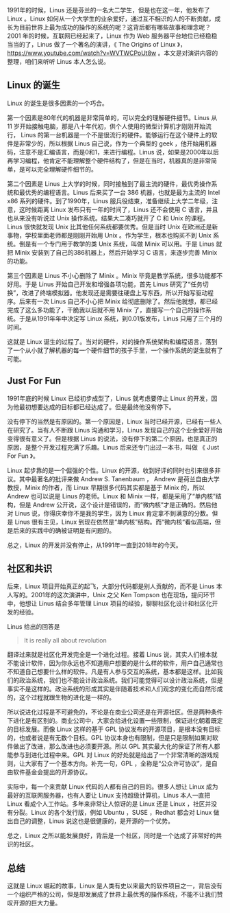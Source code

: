 1991年的时候，Linus 还是芬兰的一名大二学生，但是也在这一年，他发布了 Linux 。Linux 如何从一个大学生的业余爱好，通过互不相识的人的不断贡献，成长为目前世界上最为成功的操作的系统的呢？这背后都有哪些故事和理念呢？2001 年的时候，互联网已经起来了，Linux 作为 Web 服务器平台地位已经稳稳当当的了，Linus 做了一个著名的演讲，《 The Origins of Linux 》，https://www.youtube.com/watch?v=WVTWCPoUt8w 。本文是对演讲内容的整理，咱们来听听 Linus 本人怎么说。

## Linux 的诞生

Linux 的诞生是很多因素的一个巧合。

第一个因素是80年代的机器是非常简单的，可以完全的理解硬件细节。Linus 从 11 岁开始接触电脑，那是八十年代初，供个人使用的微型计算机才刚刚开始流行， Linus 的第一台机器是一个不是很流行的硬件。能够运行在这个硬件上的软件是非常少的，所以根据 Linus 自己说，作为一个典型的 geek ，他开始用机器码，注意不是汇编语言，而是0和1，来进行编程。Linus 说，如果是2000年以后再学习编程，他肯定不能理解整个硬件结构了，但是在当时，机器真的是非常简单，是可以完全理解硬件细节的。

第二个因素是 Linus 上大学的时候，同时接触到了最主流的硬件，最优秀操作系统和最优秀的编程语言。Linus 后来买了一台 386 机器，也就是最为主流的 Intel x86 系列的硬件。到了1990年，Linus 服兵役结束，准备继续上大学二年级，注意，这时候距离 Linux 发布只有一年的时间了，Linus 还不会使用 C 语言，并且也从来没有听说过 Unix 操作系统。结果大二凑巧就开了 C 和 Unix 的课程。Linus 很快就发现 Unix 比其他任何系统都要优秀。但是当时 Unix 在欧洲还是新事物，学校里面老师都是刚刚开始用 Unix 。作为学生，根本也购买不到 Unix 系统。倒是有一个专门用于教学的类 Unix 系统，叫做 Minix 可以用。于是 Linus 就把 Minix 安装到了自己的386机器上，然后开始学习 C 语言，来逐步完善 Minix 的功能。

第三个因素是 Linus 不小心删除了 Minix 。Minix 毕竟是教学系统，很多功能都不好用。于是 Linus 开始自己开发和增强各项功能，首先 Linus 研究了“任务切换”，改进了终端模拟器。他发现还是需要往硬盘上写东西，所以开始写驱动程序。后来有一次 Linus 自己不小心把 Minix 给彻底删除了。然后他就想，都已经完成了这么多功能了，干脆我以后就不用 Minix 了，直接写一个自己的操作系统。于是从1991年年中决定写 Linux 系统，到0.01版发布，Linus 只用了三个月的时间。

这就是 Linux 诞生的过程了。当对的硬件，对的操作系统架构和编程语言，落到了一个从小就了解机器的每一个硬件细节的孩子手里，一个操作系统的诞生就有了可能。

## Just For Fun

1991年底的时候 Linux 已经初步成型了，Linus 就考虑要停止 Linux 的开发，因为他最初想要达成的目标都已经达成了。但是最终他没有停下。

没有停下的当然是有原因的。第一个原因是，Linux 当时已经开源，已经有一些人在研究了。当有人不断跟 Linus 沟通和学习，Linus 发现自己的这个业余爱好开始变得很有意义了。但是根据 Linus 的说法，没有停下的第二个原因，也是真正的原因，是整个开发过程充满了乐趣。Linus 后来还专门出过一本书，叫做 《 Just For Fun 》。

Linux 起步靠的是一个倔强的个性。Linux 的开源，收到好评的同时也引来很多非议。其中最著名的批评来做 Andrew S. Tanenbaum ， Andrew 是荷兰自由大学教授，Minix 的作者，而 Linux 早期很多代码其实都是基于 Minix 的，所以 Andrew 也可以说是 Linus 的老师。Linux 和 Minix 一样，都是采用了“单内核”结构，但是 Andrew 公开说，这个设计是错误的，而“微内核”才是正确的。然后他对 Linus 说，你得庆幸你不是我的学生，因为 Linux 肯定拿不到满意的分数。但是 Linus 很有主见，Linux 到现在依然是“单内核”结构。而“微内核“看似高端，但是后来的实践中的确被证明是有问题的。

总之，Linux 的开发并没有停止，从1991年一直到2018年的今天。

## 社区和共识

后来，Linux 项目开始真正的起飞，大部分代码都是别人贡献的，而不是 Linus 本人写的。2001年的这次演讲中，Unix 之父 Ken Tompson 也在现场，提问环节中，他想让 Linus 结合多年管理 Linux 项目的经验，聊聊社区化设计和社区化开发的经验。

Linus 给出的回答是

> It is really all about revolution

翻译过来就是社区化开发完全是一个进化过程。接着 Linus 说，其实人们根本就不能设计软件，因为你永远也不知道用户想要的是什么样的软件，用户自己通常也不知道自己想要什么样的软件。凡是有人参与交互的系统，基本都是这样。比如我们的政治系统，我们也不能设计政治系统。我们可能觉得可以设计政治系统，但是事实不是这样的。政治系统的形成其实是伴随着技术和人们观念的变化而自然形成的，这个过程就跟生物的进化是一样的。

所以说进化过程是不可避免的，不论是在商业公司还是在开源社区。但是两种条件下进化是有区别的。商业公司中，大家会给进化设置一些限制，保证进化朝着既定的目标发展。而像 Linux 这样的基于 GPL 协议发布的开源项目，是根本没有目标的，也或者说是有无数个目标。GPL 协议本身也有限制，但是只是限制如果对软件做出了改进，那么改进也必须要开源。所以 GPL 其实最大化的保证了所有人都能参与到进化过程中来。GPL 对 Linux 的好处就是给出了一个非常清晰的游戏规则，让大家有了一个基本方向。补充一句，GPL ，全称是“公众许可协议”，是自由软件基金会提出的开源协议。

实际中，每一个来贡献 Linux 代码的人都有自己的目的。很多人想让 Linux 成为最好的互联网服务器，也有人要让 Linux 支持超级计算机，Linus 本人一直把 Linux 看成个人工作站。多年来非常让人惊讶的是 Linux 还是 Linux ，社区并没有分裂。Linux 的各个发行版，例如 Ubuntu ，SUSE ，Redhat 都会对 Linux 做出自己的调整，Linus 说这也是很健康的，是开源的一个优势。

总之，Linux 之所以能发展良好，背后是一个社区，同时是一个达成了非常好的共识的社区。

## 总结

这就是 Linux 崛起的故事，Linux 是人类有史以来最大的软件项目之一，背后没有一个组织严格的公司，但是却发展成了世界上最优秀的操作系统，不能不让我们赞叹开源的巨大力量。
